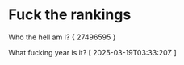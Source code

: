 # Fuck the rankings

Who the hell am I?
{ 27496595 }

What fucking year is it?
[ 2025-03-19T03:33:20Z ]

